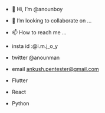- 👋 Hi, I’m @anounboy
- 💞️ I’m looking to collaborate on ...
- 📫 How to reach me ...
- insta id :@i.m.j_o_y
- twitter @anounman
- email ankush.pentester@gmail.com


- Flutter
- React
- Python


<!---
anounboy/anounboy is a ✨ special ✨ repository because its `README.md` (this file) appears on your GitHub profile.
You can click the Preview link to take a look at your changes.
--->
